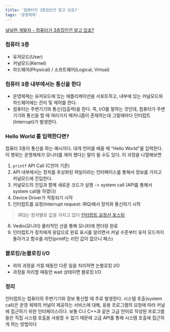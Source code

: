 ```yaml
---
title: '컴퓨터가 3층집인건 알고 있죠?'
tags: '운영체제'
---
```


[널널한 개발자 - 컴퓨터가 3층집인건 알고 있죠?](https://www.youtube.com/watch?v=M9ZrQX1UgAU&list=PLXvgR_grOs1DGFOeD792kHlRml0PhCe9l&index=4)

### 컴퓨터 3층
- 유저모드(User)
- 커널모드(Kernel)
- 하드웨어(Physical) / 소프트웨어(Logical, Virtual)

### 컴퓨터 3층 내부에서는 통신을 한다
- 운영체제는 유저모드에 있는 애플리케이션을 서포트하고, 내부에 있는 커널모드와 하드웨어에는 관리 및 제어를 한다.
- 컴퓨터는 주변기기와 통신(입출력)을 한다. 즉, I/O를 말하는 것인데, 컴퓨터가 주변기기와 통신을 할 때 여러가지 매커니즘이 존재하는데 그럴때마다 인터럽트(Interrupt)가 발생한다.

### Hello World 를 입력한다면? 
컴퓨터 3층이 통신을 하는 예시이다. 대개 언어를 배울 때 "Hello World"를 입력한다. 이 행위는 운영체제가 모니터를 제어 했다는 말이 될 수도 있다. 이 과정을 나열해보면
1. `printf` API Call (C언어 기준)
2. API 내부에서는 장치를 추상화된 파일이라는 인터페이스를 통해서 정보를 가지고 커널모드에 진입한다.
3. 커널모드의 진입과 함께 새로운 코드가 실행 -> system call (API를 통해서 system call을 하였다)
5. Device Driver가 작동되기 시작
6. 인터럽트를 요청(Interrupt request: IRQ)해서 장치와 통신하기 시작
>  IRQ는 장치별로 값을 가지고 있다 [인터럽트 요청선 포스팅](https://blog.naver.com/rayofuth/20593957)
8. Vedio(모니터) 물리적인 선을 통해 모니터에 렌더링 완료
9. 인터럽트가 장치에게 응답으로 완료 표시를 알리면서 커널 수준부터 유저 모드까지 돌아가고 함수를 리턴(printf는 리턴 값이 없으니 패스)

### 블로킹/논블로킹 I/O
- 위의 과정을 거칠 때동안 다른 일을 처리하면 논블로킹 I/O <br/>
- 과정을 처리할 때동안 wait 상태이면 블로킹 I/O


### 정리
인터럽트는 컴퓨터의 주변기기와 정보 통신할 때 주로 발생한다.
시스템 호출(system call)은 운영 체제의 커널이 제공하는 서비스에 대해, 응용 프로그램의 요청에 따라 커널에 접근하기 위한 인터페이스이다. 보통 C나 C++과 같은 고급 언어로 작성된 프로그램들은 직접 시스템 호출을 사용할 수 없기 때문에 고급 API를 통해 시스템 호출에 접근하게 하는 방법이다
